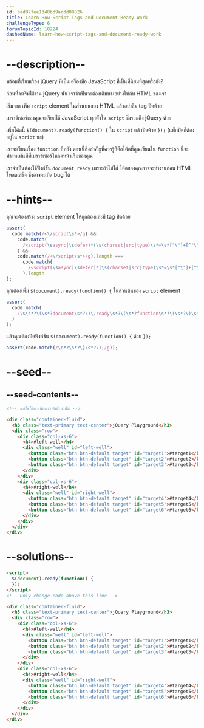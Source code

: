 ```yaml
---
id: bad87fee1348bd9acdd08826
title: Learn How Script Tags and Document Ready Work
challengeType: 6
forumTopicId: 18224
dashedName: learn-how-script-tags-and-document-ready-work
---
```


# --description--

พร้อมที่เรียนเรื่อง jQuery ที่เป็นเครื่องมือ JavaScript ที่เป็นที่นิยมที่สุดหรือยัง?

ก่อนที่จะเริ่มใช้งาน jQuery นั้น เราจำเป็นจะต้องเติมบางอย่างให้กับ HTML ของเรา

เริ่มจาก เพิ่ม `script` element ในส่วนบนของ HTML แล้วอย่าลืม tag ปิดด้วย

เบราว์เซอร์ของคุณจะเรียกใช้ JavaScript ทุกตัวใน `script` ซึ่งรวมถึง jQuery ด้วย

เพิ่มโค้ดนี้ `$(document).ready(function() {` ใน `script` แล้วปิดด้วย `});` (แท็กปิดก็ต้องอยู่ใน `script` นะ)

เราจะเรียนเรื่อง `function` ทีหลัง ตอนนี้สิ่งสำคัญที่ควรรู้ก็คือโค้ดที่คุณเขียนใน `function` นี้จะทำงานทันทีที่เบราว์เซอร์โหลดหน้าเว็บของคุณ

เราจำเป็นต้องใช้ฟังก์ชัน `document ready` เพราะถ้าไม่ใส่ โค้ดของคุณอาจจะทำงานก่อน HTML โหลดเสร็จ ซึ่งอาจจะเกิด bug ได้

# --hints--

คุณจะต้องสร้าง `script` element ให้ถูกต้องและมี tag ปิดด้วย

```js
assert(
  code.match(/<\/script\s*>/g) &&
    code.match(
      /<script(\sasync|\sdefer)*(\s(charset|src|type)\s*=\s*["\"]+[^"\"]*["\"]+)*(\sasync|\sdefer)*\s*>/g
    ) &&
    code.match(/<\/script\s*>/g).length ===
      code.match(
        /<script(\sasync|\sdefer)*(\s(charset|src|type)\s*=\s*["\"]+[^"\"]*["\"]+)*(\sasync|\sdefer)*\s*>/g
      ).length
);
```

คุณต้องเพิ่ม `$(document).ready(function() {` ในส่วนต้นของ `script` element

```js
assert(
  code.match(
    /\$\s*?\(\s*?document\s*?\)\.ready\s*?\(\s*?function\s*?\(\s*?\)\s*?\{/g
  )
);
```

แล้วคุณต้องปิดฟังก์ชัน `$(document).ready(function() {` ด้วย `});`

```js
assert(code.match(/\n*?\s*?\}\s*?\);/g));
```

# --seed--

## --seed-contents--

```html
<!-- แก้ไขโค้ดเหนือบรรทัดนี้เท่านั้น -->

<div class="container-fluid">
  <h3 class="text-primary text-center">jQuery Playground</h3>
  <div class="row">
    <div class="col-xs-6">
      <h4>#left-well</h4>
      <div class="well" id="left-well">
        <button class="btn btn-default target" id="target1">#target1</button>
        <button class="btn btn-default target" id="target2">#target2</button>
        <button class="btn btn-default target" id="target3">#target3</button>
      </div>
    </div>
    <div class="col-xs-6">
      <h4>#right-well</h4>
      <div class="well" id="right-well">
        <button class="btn btn-default target" id="target4">#target4</button>
        <button class="btn btn-default target" id="target5">#target5</button>
        <button class="btn btn-default target" id="target6">#target6</button>
      </div>
    </div>
  </div>
</div>
```

# --solutions--

```html
<script>
  $(document).ready(function() {
  });
</script>
<!-- Only change code above this line -->

<div class="container-fluid">
  <h3 class="text-primary text-center">jQuery Playground</h3>
  <div class="row">
    <div class="col-xs-6">
      <h4>#left-well</h4>
      <div class="well" id="left-well">
        <button class="btn btn-default target" id="target1">#target1</button>
        <button class="btn btn-default target" id="target2">#target2</button>
        <button class="btn btn-default target" id="target3">#target3</button>
      </div>
    </div>
    <div class="col-xs-6">
      <h4>#right-well</h4>
      <div class="well" id="right-well">
        <button class="btn btn-default target" id="target4">#target4</button>
        <button class="btn btn-default target" id="target5">#target5</button>
        <button class="btn btn-default target" id="target6">#target6</button>
      </div>
    </div>
  </div>
</div>
```
